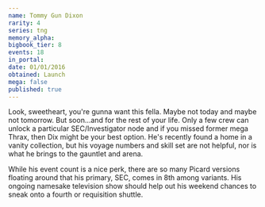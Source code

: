 ```yaml
---
name: Tommy Gun Dixon
rarity: 4
series: tng
memory_alpha:
bigbook_tier: 8
events: 18
in_portal:
date: 01/01/2016
obtained: Launch
mega: false
published: true
---
```


Look, sweetheart, you're gunna want this fella. Maybe not today and maybe not tomorrow. But soon...and for the rest of your life. Only a few crew can unlock a particular SEC/Investigator node and if you missed former mega Thrax, then Dix might be your best option. He's recently found a home in a vanity collection, but his voyage numbers and skill set are not helpful, nor is what he brings to the gauntlet and arena.

While his event count is a nice perk, there are so many Picard versions floating around that his primary, SEC, comes in 8th among variants. His ongoing namesake television show should help out his weekend chances to sneak onto a fourth or requisition shuttle.
